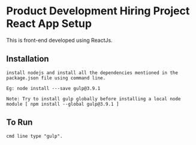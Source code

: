 # Product Development Hiring Project React App Setup

This is front-end developed using ReactJs.

## Installation

    install nodejs and install all the dependencies mentioned in the package.json file using command line.

    Eg: node install ---save gulp@3.9.1

    Note: Try to install gulp globally before installing a local node module [ npm install --global gulp@3.9.1 ]

## To Run
    cmd line type "gulp".
